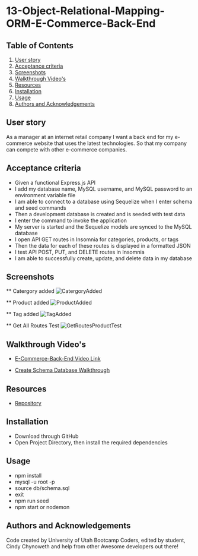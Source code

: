 # 13-Object-Relational-Mapping-ORM-E-Commerce-Back-End


## Table of Contents

1. [User story](#user-story)
2. [Acceptance criteria](#acceptance-criteria)
3. [Screenshots](#screenshots)
4. [Walkthrough Video's](#walkthrough-video's)
5. [Resources](#resources)
6. [Installation](#installation)
7. [Usage](#usage)
8. [Authors and Acknowledgements](#authors-and-acknowledgements)

## User story

As a manager at an internet retail company I want a back end for my e-commerce website that uses the latest technologies.  So that my company can compete with other e-commerce companies.

## Acceptance criteria

- Given a functional Express.js API
- I add my database name, MySQL username, and MySQL password to an environment variable file
- I am able to connect to a database using Sequelize when I enter schema and seed commands
- Then a development database is created and is seeded with test data
- I enter the command to invoke the application
- My server is started and the Sequelize models are synced to the MySQL database
- I open API GET routes in Insomnia for categories, products, or tags
- Then the data for each of these routes is displayed in a formatted JSON
- I test API POST, PUT, and DELETE routes in Insomnia
- I am able to successfully create, update, and delete data in my database


## Screenshots

** Catergory added
![CatergoryAdded](https://user-images.githubusercontent.com/105569378/197310707-18076835-4f03-4e2f-86b9-343e2ab3803b.png)

** Product added
![ProductAdded](https://user-images.githubusercontent.com/105569378/197310709-f48d65a4-60f5-4d63-a94b-f441f2e6191d.png)

** Tag added
![TagAdded](https://user-images.githubusercontent.com/105569378/197310712-1b0ee416-59f3-4ec1-a172-96a6f75d72af.png)

** Get All Routes Test
![GetRoutesProductTest](https://user-images.githubusercontent.com/105569378/200148275-2f2ccee9-ace0-4d63-bbdd-117f11b59ccc.png)

## Walkthrough Video's

- [E-Commerce-Back-End Video Link](https://drive.google.com/file/d/18WWQQKblRJP7qggZcz-lnyMHr0n5vKH6/view)

- [Create Schema Database Walkthrough](https://drive.google.com/file/d/1MkeP7Q4K6ajfa4BPDmyBKu25Y7Jqfr_1/view)

## Resources

- [Repository](https://github.com/AngelChloe/13-Object-Relational-Mapping-ORM-E-Commerce-Back-End/)

## Installation
- Download through GitHub
- Open Project Directory, then install the required dependencies

## Usage
- npm install
- mysql -u root -p 
- source db/schema.sql
- exit
- npm run seed
- npm start or nodemon

## Authors and Acknowledgements

Code created by University of Utah Bootcamp Coders, edited by student, Cindy Chynoweth and help from other Awesome developers out there!
